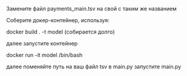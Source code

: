 Замените файл payments_main.tsv на свой с таким же названием

Соберите докер-контейнер, используя:

docker build . -t model (собирается долго)

далее запустите контейнер

docker run -it model /bin/bash

далее поменяйте путь на ваш файл tsv в main.py
запустите main.py
